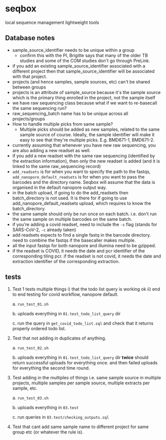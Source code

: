 # seqbox
local sequence management lightweight tools

## Database notes

* sample_source_identifier needs to be unique within a group
    * confirm this with the PI, Brigitte says that many of the older TB studies 
    and some of the COM studies don't go through PreLink.
* if you add an existing sample_source_identifier associated with a different 
project then that sample_source_identifier will be associated
with that project.
* projects (and hence samples, sample sources, etc) can't be 
shared between groups
* projects is an attribute of sample_source because it's the 
sample source which is the primary thing enrolled in the project,
not the sample itself
* we have raw sequencing class because what if we want to re-basecall the
same sequencing run?
* raw_sequencing_batch name has to be unique across all projects/groups
* How to handle multiple picks from same sample?
    * Multiple picks should be added as new samples, related to the same
    sample source of course. Ideally, the sample identifier will make it
    easy to see that they're multiple picks. E.g. BMD671-1, BMD671-2.
* currently assuming that whenever you have new raw sequencing, 
you are also adding a new readset as well.
* if you add a new readset with the same raw sequencing 
(identified by the extraction information), then only the new readset
is added (and it is linked to the same raw_sequencing record)
* `add_readsets` is for when you want to specify the path to
the fastqs, `add_nanopore_default_readsets` is for when you 
want to pass the barcodes and the directory name. Seqbox will
assume that the data is organised in the default nanopore
output way.
* in the batch upload, if going to do the add_readsets then 
batch_directory is not used. It is there for if going to use
add_nanopore_default_readsets upload, which requires to 
know the batch_directory.
* the same sample should only be run once on each batch. i.e.
don't run the same sample on multiple barcodes on the same
batch.
* if you're adding a covid readset, need to include the `-s` flag
(stands for SARS-CoV-2, `-c` already taken)
* add readsets expects to find a single fastq in the barcode
directory. need to combine the fastqs if the basecaller makes 
multiple.
* all the input fastqs for both nanopore and illumina need to 
be gzipped.
* if the readset is COVID, it needs the date and pcr identifier of the 
corresponding tiling pcr. if the readset is not covid, it needs the date and 
extraction identifier of the corresponding extraction.


## tests

1. Test 1 tests multiple things i) that the todo list query is working ok 
ii) end to end testing for covid workflow, nanopore default.

    a. `run_test_01.sh`

    b. uploads everything in `01.test_todo_list_query` dir
    
    c. run the query in `get_covid_todo_list.sql` and check 
    that it returns properly ordered todo list.
   
2. Test that not adding in duplicates of anything.

    a. `run_test_02.sh`
    
    b. uploads everything in `01.test_todo_list_query` dir **twice**
    should return successful uploads for everything once.
    and then failed uploads for everything the second time round.

3. Test adding in the multiples of things i.e. same sample source in multiple projects,
 multiple samples per sample source, multiple extracts per sample, etc.

    a. `run_test_03.sh`
    
    b. uploads everything in `03.test`
    
    c. run queries in `03.test/checking_outputs.sql`
    
    
4. Test that cant add same sample name to different 
project for same group etc (or whatever the rule is).